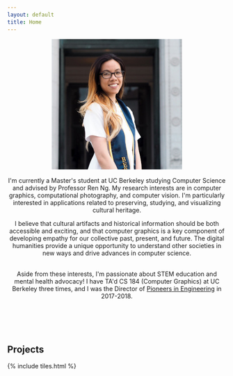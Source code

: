 ```yaml
---
layout: default
title: Home
---
```


<header>
<p><span class="image left"><img src="assets/me.jpg" alt="" /></span>

I'm currently a Master's student at UC Berkeley studying Computer Science and advised by Professor Ren Ng. My research interests are in computer graphics, computational photography, and computer vision. I'm particularly interested in applications related to preserving, studying, and visualizing cultural heritage.

I believe that cultural artifacts and historical information should be both accessible and exciting, and that computer graphics is a key component of developing empathy for our collective past, present, and future. The digital humanities provide a unique opportunity to understand other societies in new ways and drive advances in computer science.
<br/><br/>

Aside from these interests, I'm passionate about STEM education and mental health advocacy! I have TA'd CS 184 (Computer Graphics) at UC Berkeley three times, and I was the Director of <a href="https://pioneers.berkeley.edu" target="_blank">Pioneers in Engineering</a> in 2017-2018.

</p>
</header>
<br/>
<h2>Projects</h2>

{% include tiles.html %}
